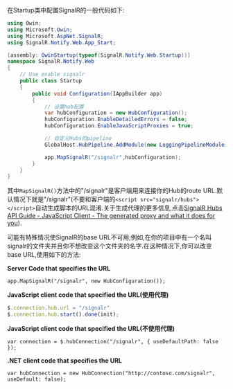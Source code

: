 在Startup类中配置SignalR的一般代码如下:
```csharp
using Owin;
using Microsoft.Owin;
using Microsoft.AspNet.SignalR;
using SignalR.Notify.Web.App_Start;

[assembly: OwinStartup(typeof(SignalR.Notify.Web.Startup))]
namespace SignalR.Notify.Web
{
    // Use enable signalr
    public class Startup
    {
        public void Configuration(IAppBuilder app)
        {
            // 设置hub配置
            var hubConfiguration = new HubConfiguration();
            hubConfiguration.EnableDetailedErrors = false;
            hubConfiguration.EnableJavaScriptProxies = true;

            // 自定义Hubs的pipeline
            GlobalHost.HubPipeline.AddModule(new LoggingPipelineModule());

            app.MapSignalR("/signalr",hubConfiguration);
        }
    }
}
```

其中`MapSignalR()`方法中的"/signalr"是客户端用来连接你的Hub的route URL.默认情况下就是"/signalr"(不要和客户端的`<script src="signalr/hubs"></script>`自动生成脚本的URL混淆.关于生成代理的更多信息,点击[SignalR Hubs API Guide - JavaScript Client - The generated proxy and what it does for you](http://www.asp.net/signalr/overview/signalr-20/hubs-api/hubs-api-guide-javascript-client#genproxy)).

可能有特殊情况使SignalR的base URL不可用;例如,在你的项目中有一个名叫signalr的文件夹并且你不想改变这个文件夹的名字.在这种情况下,你可以改变base URL,使用如下的方法:

**Server Code that specifies the URL**

    app.MapSignalR("/signalr", new HubConfiguration());

**JavaScript client code that specified the URL(使用代理)**

```javascript
$.connection.hub.url = "/signalr"
$.connection.hub.start().done(init);
```
**JavaScript client code that specified the URL(不使用代理)**

`var connection = $.hubConnection("/signalr", { useDefaultPath: false });`

**.NET client code that specifies the URL**

`var hubConnection = new HubConnection("http://contoso.com/signalr", useDefault: false);`
